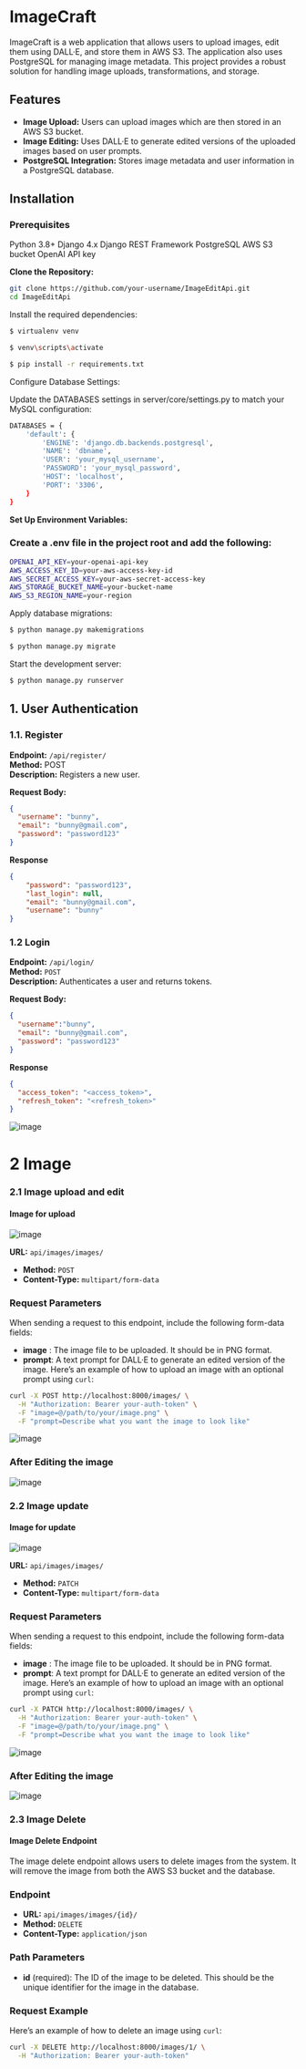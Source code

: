 # ImageCraft

ImageCraft is a web application that allows users to upload images, edit them using DALL·E, and store them in AWS S3. The application also uses PostgreSQL for managing image metadata. This project provides a robust solution for handling image uploads, transformations, and storage.


## Features

- **Image Upload:** Users can upload images which are then stored in an AWS S3 bucket.
- **Image Editing:** Uses DALL·E to generate edited versions of the uploaded images based on user prompts.
- **PostgreSQL Integration:** Stores image metadata and user information in a PostgreSQL database.

## Installation

### Prerequisites

 Python 3.8+
 Django 4.x
 Django REST Framework
 PostgreSQL
 AWS S3 bucket
 OpenAI API key

**Clone the Repository:**

   ```bash
   git clone https://github.com/your-username/ImageEditApi.git
   cd ImageEditApi
```
   Install the required dependencies:
```sh
$ virtualenv venv
```
```sh
$ venv\scripts\activate


```
```sh
$ pip install -r requirements.txt


```
Configure Database Settings:

Update the DATABASES settings in server/core/settings.py to match your MySQL configuration:

```sh
DATABASES = {
    'default': {
        'ENGINE': 'django.db.backends.postgresql',
        'NAME': 'dbname',
        'USER': 'your_mysql_username',
        'PASSWORD': 'your_mysql_password',
        'HOST': 'localhost',
        'PORT': '3306',
    }
}
```
**Set Up Environment Variables:**

### Create a .env file in the project root and add the following:
```sh
OPENAI_API_KEY=your-openai-api-key
AWS_ACCESS_KEY_ID=your-aws-access-key-id
AWS_SECRET_ACCESS_KEY=your-aws-secret-access-key
AWS_STORAGE_BUCKET_NAME=your-bucket-name
AWS_S3_REGION_NAME=your-region


```
Apply database migrations:
```sh
$ python manage.py makemigrations


```
```sh
$ python manage.py migrate


```

Start the development server:
```sh
$ python manage.py runserver


```


## 1. User Authentication

### 1.1. Register

**Endpoint:** `/api/register/`  
**Method:** POST  
**Description:** Registers a new user.

**Request Body:**

```json
{
  "username": "bunny",
  "email": "bunny@gmail.com",
  "password": "password123"
}
```

**Response**
```json
{
    "password": "password123",
    "last_login": null,
    "email": "bunny@gmail.com",
    "username": "bunny"
}

```


### 1.2 Login

**Endpoint:** `/api/login/`  
**Method:** `POST`  
**Description:** Authenticates a user and returns tokens.

**Request Body:**
```json
{
  "username":"bunny",
  "email": "bunny@gmail.com",
  "password": "password123"
}

```

**Response**
```json
{
  "access_token": "<access_token>",
  "refresh_token": "<refresh_token>"
}
```
![image](https://github.com/user-attachments/assets/dc840b0d-a60e-44f2-bd1a-c5b3fba90047)



#
#

# 2 Image

### 2.1 Image upload and edit

#### Image for upload
![image](https://github.com/user-attachments/assets/43772a3d-2498-4f92-a9d9-653e38b76e4a)

 **URL:** `api/images/images/`
- **Method:** `POST`
- **Content-Type:** `multipart/form-data`

### Request Parameters

When sending a request to this endpoint, include the following form-data fields:

- **image** : The image file to be uploaded. It should be in PNG format.
- **prompt**: A text prompt for DALL·E to generate an edited version of the image.
Here’s an example of how to upload an image with an optional prompt using `curl`:

```bash
curl -X POST http://localhost:8000/images/ \
  -H "Authorization: Bearer your-auth-token" \
  -F "image=@/path/to/your/image.png" \
  -F "prompt=Describe what you want the image to look like"
```
![image](https://github.com/user-attachments/assets/5fc8278d-8884-4a86-a055-90307505adec)

### After Editing the image 
![image](https://github.com/user-attachments/assets/9f033f1f-c0d2-409f-8b8f-0a9eb248350f)



### 2.2 Image update

#### Image for update
![image](https://github.com/user-attachments/assets/43772a3d-2498-4f92-a9d9-653e38b76e4a)

 **URL:** `api/images/images/`
- **Method:** `PATCH`
- **Content-Type:** `multipart/form-data`

### Request Parameters

When sending a request to this endpoint, include the following form-data fields:

- **image** : The image file to be uploaded. It should be in PNG format.
- **prompt**: A text prompt for DALL·E to generate an edited version of the image.
Here’s an example of how to upload an image with an optional prompt using `curl`:

```bash
curl -X PATCH http://localhost:8000/images/ \
  -H "Authorization: Bearer your-auth-token" \
  -F "image=@/path/to/your/image.png" \
  -F "prompt=Describe what you want the image to look like"
```
![image](https://github.com/user-attachments/assets/74dba6a2-813a-492f-a413-7e2c20d54a3f)

### After Editing the image 
![image](https://github.com/user-attachments/assets/52d32bbe-ab76-43cf-acc8-7f5482a510d2)

### 2.3 Image Delete
#### Image Delete Endpoint

The image delete endpoint allows users to delete images from the system. It will remove the image from both the AWS S3 bucket and the database.

### Endpoint

- **URL:** `api/images/images/{id}/`
- **Method:** `DELETE`
- **Content-Type:** `application/json`

### Path Parameters

- **id** (required): The ID of the image to be deleted. This should be the unique identifier for the image in the database.

### Request Example

Here’s an example of how to delete an image using `curl`:

```bash
curl -X DELETE http://localhost:8000/images/1/ \
  -H "Authorization: Bearer your-auth-token"








